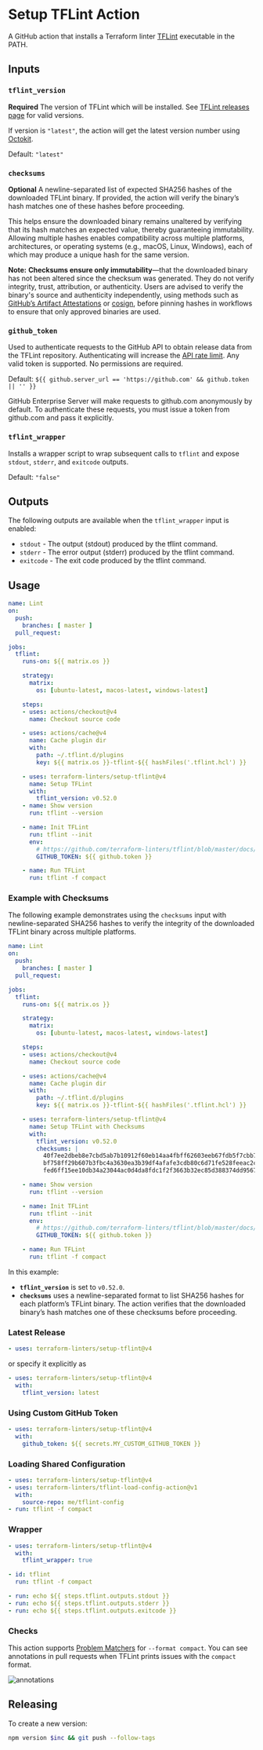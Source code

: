 # Setup TFLint Action

A GitHub action that installs a Terraform linter [TFLint](https://github.com/terraform-linters/tflint) executable in the PATH.

## Inputs

### `tflint_version`

**Required** The version of TFLint which will be installed.
See [TFLint releases page](https://github.com/terraform-linters/tflint/releases) for valid versions.

If version is `"latest"`, the action will get the latest version number using [Octokit](https://octokit.github.io/rest.js/).

Default: `"latest"`

### `checksums`

**Optional** A newline-separated list of expected SHA256 hashes of the downloaded TFLint binary. If provided, the action will verify the binary’s hash matches one of these hashes before proceeding. 

This helps ensure the downloaded binary remains unaltered by verifying that its hash matches an expected value, thereby guaranteeing immutability. Allowing multiple hashes enables compatibility across multiple platforms, architectures, or operating systems (e.g., macOS, Linux, Windows), each of which may produce a unique hash for the same version.

**Note:** **Checksums ensure only immutability**—that the downloaded binary has not been altered since the checksum was generated. They do not verify integrity, trust, attribution, or authenticity. Users are advised to verify the binary's source and authenticity independently, using methods such as [GitHub’s Artifact Attestations](https://github.com/terraform-linters/tflint?tab=readme-ov-file#github-cli-recommended) or [cosign](https://github.com/terraform-linters/tflint?tab=readme-ov-file#cosign), before pinning hashes in workflows to ensure that only approved binaries are used.


### `github_token`

Used to authenticate requests to the GitHub API to obtain release data from the TFLint repository. Authenticating will increase the [API rate limit](https://developer.github.com/v3/#rate-limiting). Any valid token is supported. No permissions are required.

Default: `${{ github.server_url == 'https://github.com' && github.token || '' }}`

GitHub Enterprise Server will make requests to github.com anonymously by default. To authenticate these requests, you must issue a token from github.com and pass it explicitly.

### `tflint_wrapper`

Installs a wrapper script to wrap subsequent calls to `tflint` and expose `stdout`, `stderr`, and `exitcode` outputs.

Default: `"false"`

## Outputs

The following outputs are available when the `tflint_wrapper` input is enabled:

- `stdout` - The output (stdout) produced by the tflint command.
- `stderr` - The error output (stderr) produced by the tflint command.
- `exitcode` - The exit code produced by the tflint command.

## Usage

```yaml
name: Lint
on:
  push:
    branches: [ master ]
  pull_request:

jobs:
  tflint:
    runs-on: ${{ matrix.os }}

    strategy:
      matrix:
        os: [ubuntu-latest, macos-latest, windows-latest]

    steps:
    - uses: actions/checkout@v4
      name: Checkout source code

    - uses: actions/cache@v4
      name: Cache plugin dir
      with:
        path: ~/.tflint.d/plugins
        key: ${{ matrix.os }}-tflint-${{ hashFiles('.tflint.hcl') }}

    - uses: terraform-linters/setup-tflint@v4
      name: Setup TFLint
      with:
        tflint_version: v0.52.0
    - name: Show version
      run: tflint --version

    - name: Init TFLint
      run: tflint --init
      env:
        # https://github.com/terraform-linters/tflint/blob/master/docs/user-guide/plugins.md#avoiding-rate-limiting
        GITHUB_TOKEN: ${{ github.token }}

    - name: Run TFLint
      run: tflint -f compact
```

### Example with Checksums

The following example demonstrates using the `checksums` input with newline-separated SHA256 hashes to verify the integrity of the downloaded TFLint binary across multiple platforms.

```yaml
name: Lint
on:
  push:
    branches: [ master ]
  pull_request:

jobs:
  tflint:
    runs-on: ${{ matrix.os }}

    strategy:
      matrix:
        os: [ubuntu-latest, macos-latest, windows-latest]

    steps:
    - uses: actions/checkout@v4
      name: Checkout source code

    - uses: actions/cache@v4
      name: Cache plugin dir
      with:
        path: ~/.tflint.d/plugins
        key: ${{ matrix.os }}-tflint-${{ hashFiles('.tflint.hcl') }}

    - uses: terraform-linters/setup-tflint@v4
      name: Setup TFLint with Checksums
      with:
        tflint_version: v0.52.0
        checksums: |
          40f7ee2dbeb8e7cbd5ab7b10912f60eb14aa4fbff62603eeb67fdb5f7cbb794a
          bf758ff29b607b3fbc4a3630ea3b39df4afafe3cdb80c6d71fe528feeac2c58e
          fed6ff15ee10db34a23044ac0d4da8fdc1f2f3663b32ec85d388374dd95670aa

    - name: Show version
      run: tflint --version

    - name: Init TFLint
      run: tflint --init
      env:
        # https://github.com/terraform-linters/tflint/blob/master/docs/user-guide/plugins.md#avoiding-rate-limiting
        GITHUB_TOKEN: ${{ github.token }}

    - name: Run TFLint
      run: tflint -f compact
```

In this example:

- **`tflint_version`** is set to `v0.52.0`.
- **`checksums`** uses a newline-separated format to list SHA256 hashes for each platform’s TFLint binary. The action verifies that the downloaded binary’s hash matches one of these checksums before proceeding.

### Latest Release

```yaml
- uses: terraform-linters/setup-tflint@v4
```
or specify it explicitly as
```yaml
- uses: terraform-linters/setup-tflint@v4
  with:
    tflint_version: latest
```

### Using Custom GitHub Token

```yaml
- uses: terraform-linters/setup-tflint@v4
  with:
    github_token: ${{ secrets.MY_CUSTOM_GITHUB_TOKEN }}
```

### Loading Shared Configuration

```yaml
- uses: terraform-linters/setup-tflint@v4
- uses: terraform-linters/tflint-load-config-action@v1
  with:
    source-repo: me/tflint-config
- run: tflint -f compact
```

### Wrapper

```yaml
- uses: terraform-linters/setup-tflint@v4
  with:
    tflint_wrapper: true

- id: tflint
  run: tflint -f compact

- run: echo ${{ steps.tflint.outputs.stdout }}
- run: echo ${{ steps.tflint.outputs.stderr }}
- run: echo ${{ steps.tflint.outputs.exitcode }}
```

### Checks

This action supports [Problem Matchers](https://github.com/actions/toolkit/blob/main/docs/problem-matchers.md) for `--format compact`. You can see annotations in pull requests when TFLint prints issues with the `compact` format.

![annotations](annotations.png)

## Releasing

To create a new version:

```sh
npm version $inc && git push --follow-tags
```
